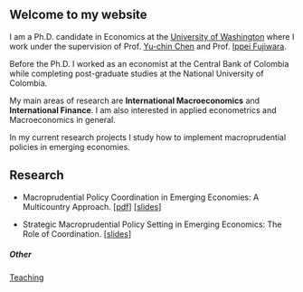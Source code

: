 ## Welcome to my website
I am a Ph.D. candidate in Economics at the [University of Washington](https://econ.washington.edu) where I work under the supervision of Prof. [Yu-chin Chen](http://faculty.washington.edu/yuchin/wordpress/) and Prof. [Ippei Fujiwara](https://sites.google.com/site/ippeifujiwara/).

Before the Ph.D. I worked as an economist at the Central Bank of Colombia while completing post-graduate studies at the National University of Colombia.

My main areas of research are **International Macroeconomics** and **International Finance**. I am also interested in applied econometrics and Macroeconomics in general. 

In my current research projects I study how to implement macroprudential policies in emerging economies. 

## Research 

- Macroprudential Policy Coordination in Emerging Economies: A Multicountry Approach. \[[pdf](/files/papers/MaPToyStatic.pdf)\] \[[slides](/files/papers/MaPToySlidesApr15_GeneralExamCamiloGranados.pdf)\]

- Strategic Macroprudential Policy Setting in Emerging Economics: The Role of Coordination. \[[slides](/files/papers/MaPdynSlides_JulyWorkshop.pdf)\]

##### Other 
[Teaching](./otherpage.html)


